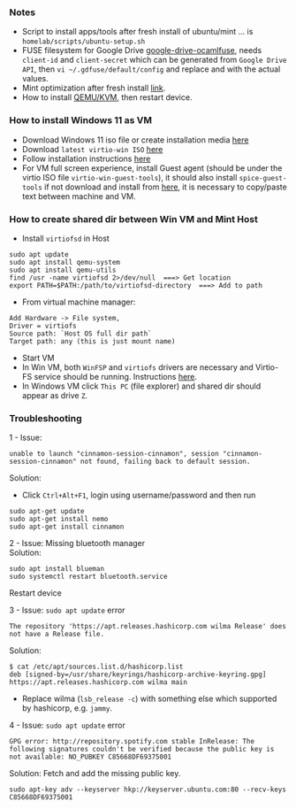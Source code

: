 ### Notes
- Script to install apps/tools after fresh install of ubuntu/mint ... is `homelab/scripts/ubuntu-setup.sh`
- FUSE filesystem for Google Drive [google-drive-ocamlfuse](https://github.com/astrada/google-drive-ocamlfuse?tab=readme-ov-file#usage), needs `client-id` and `client-secret` which can be generated from `Google Drive API`, then `vi ~/.gdfuse/default/config` and replace <client-id> and <client-secret> with the actual values.
- Mint optimization after fresh install [link](https://www.youtube.com/watch?v=kV8Hu54zhbA).
- How to install [QEMU/KVM](https://forums.linuxmint.com/viewtopic.php?t=428069), then restart device.

### How to install Windows 11 as VM
- Download Windows 11 iso file or create installation media [here](https://www.microsoft.com/en-us/software-download/windows11)
- Download `latest virtio-win ISO` [here](https://github.com/virtio-win/virtio-win-pkg-scripts?tab=readme-ov-file#downloads)
- Follow installation instructions [here](https://www.youtube.com/watch?v=WmFpwpW6Xko)
- For VM full screen experience, install Guest agent (should be under the virtio ISO file `virtio-win-guest-tools`), it should also install `spice-guest-tools` if not download and install from [here](https://www.spice-space.org/download/windows/spice-guest-tools/spice-guest-tools-latest.exe), it is necessary to copy/paste text between machine and VM.

### How to create shared dir between Win VM and Mint Host
- Install `virtiofsd` in Host
```
sudo apt update
sudo apt install qemu-system
sudo apt install qemu-utils
find /usr -name virtiofsd 2>/dev/null  ===> Get location 
export PATH=$PATH:/path/to/virtiofsd-directory  ===> Add to path
```
- From virtual machine manager:
```
Add Hardware -> File system, 
Driver = virtiofs
Source path: `Host OS full dir path` 
Target path: any (this is just mount name)
```
- Start VM 
- In Win VM, both `WinFSP` and `virtiofs` drivers are necessary and Virtio-FS service should be running. Instructions [here](https://github.com/virtio-win/kvm-guest-drivers-windows/wiki/Virtiofs:-Shared-file-system#guest).
- In Windows VM click `This PC` (file explorer) and shared dir should appear as drive `Z`. 

### Troubleshooting
1 - 
Issue:
```
unable to launch "cinnamon-session-cinnamon", session "cinnamon-session-cinnamon" not found, failing back to default session.
```
Solution:
- Click `Ctrl+Alt+F1`, login using username/password and then run
```
sudo apt-get update
sudo apt-get install nemo
sudo apt-get install cinnamon
```

2 - Issue: Missing bluetooth manager  
Solution: 
```
sudo apt install blueman
sudo systemctl restart bluetooth.service
```
Restart device

3 - Issue: `sudo apt update` error
```
The repository 'https://apt.releases.hashicorp.com wilma Release' does not have a Release file.
```
Solution:
```
$ cat /etc/apt/sources.list.d/hashicorp.list
deb [signed-by=/usr/share/keyrings/hashicorp-archive-keyring.gpg]     https://apt.releases.hashicorp.com wilma main
```
- Replace wilma (`lsb_release -c`) with something else which supported by hashicorp, e.g. `jammy`.  

4 - Issue: `sudo apt update` error
```
GPG error: http://repository.spotify.com stable InRelease: The following signatures couldn't be verified because the public key is not available: NO_PUBKEY C85668DF69375001
```
Solution: Fetch and add the missing public key.
```
sudo apt-key adv --keyserver hkp://keyserver.ubuntu.com:80 --recv-keys C85668DF69375001
```
